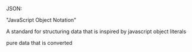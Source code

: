 JSON:

"JavaScript Object Notation"

A standard for structuring data that is inspired by javascript object literals


pure data that is converted